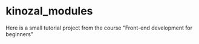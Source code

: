 # kinozal_modules
Here is a small tutorial project from the course "Front-end development for beginners"
